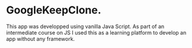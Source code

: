 # GoogleKeepClone.

This app was developped using vanilla Java Script. As part of an intermediate course on JS I used this as a learning platform to develop an app without any framework.
